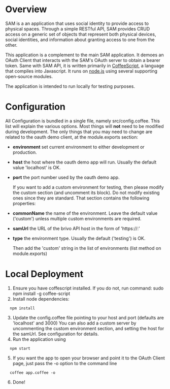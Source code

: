 # Overview

  SAM is a an application that uses social identity to provide access to physical spaces.  Through a simple RESTful API, SAM provides CRUD access on a  generic set of objects that represent both physical devices, social identities, and information about granting access to one from the other.

  This application is a complement to the main SAM application. It demoes an OAuth Client that interacts with the SAM's OAuth server to obtain a bearer token.
Same with SAM API, it is written primarily in [CoffeeScript](http://coffeescript.org/), a language that compiles into Javascript. It runs on [node.js](http://nodejs.org/) using several supporting open-source modules.  

  The application is intended to run locally for testing purposes.

# Configuration
  All Configuration is bundled in a single file, namely src/config.coffee.
  This list will explain the various options.  Most things will __not__ need to be modified during development.
  The only things that you may need to change are related to the oauth demo client, at the module.exports section:

* **environment** set current environment to either development or production.
* **host** the host where the oauth demo app will run. Usually the default value 'localhost' is OK.
* **port** the port number used by the oauth demo app.

  If you want to add a custom environment for testing, then please modify the custom section (and uncomment its block).
  Do not modify existing ones since they are standard.
  That section contains the following properties:

* **commonName** the name of the environment. Leave the default value ('custom') unless multiple custom environments are required.
* **samUrl** the URL of the brivo API host in the form of 'https://<HOST>:<PORT>'
* **type** the environment type. Usually the default ('testing') is OK.

  Then add the 'custom' string in the list of environments (list method on module.exports)
   
# Local Deployment
1. Ensure you have coffescript installed.  If you do not, run command: sudo npm install -g coffee-script
2. Install node dependencies:

```
  npm install
```

3. Update the config.coffee file pointing to your host and port (defaults are 'localhost' and 3000)
   You can also add a custom server by uncommenting the custom environment section, and setting the host for the samUrl. See configuration for details.
4. Run the application using

```
  npm start
```

5. If you want the app to open your browser and point it to the OAuth Client page, just pass the -o option to the command line

```
  coffee app.coffee -o
```
 
6. Done!
